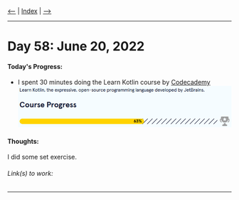 [<--](../Days/Day57.md) | [Index](../README.md) | [-->](../Days/Day59.md)
____
# Day 58: June 20, 2022
#### Today's Progress:
- I spent 30 minutes doing the Learn Kotlin course by [Codecademy](https://www.codecademy.com/learn/learn-kotlin)<br>
![KotlinProgress63.png](../Attachments-DOC/KotlinProgress63.png)


#### Thoughts:
I did some set exercise.

###### Link(s) to work:

___
